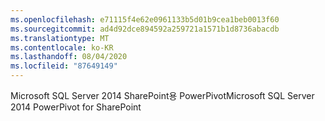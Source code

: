 ```yaml
---
ms.openlocfilehash: e71115f4e62e0961133b5d01b9cea1beb0013f60
ms.sourcegitcommit: ad4d92dce894592a259721a1571b1d8736abacdb
ms.translationtype: MT
ms.contentlocale: ko-KR
ms.lasthandoff: 08/04/2020
ms.locfileid: "87649149"
---
```

<span data-ttu-id="53eb4-101">Microsoft SQL Server 2014 SharePoint용 PowerPivot</span><span class="sxs-lookup"><span data-stu-id="53eb4-101">Microsoft SQL Server 2014 PowerPivot for SharePoint</span></span>

